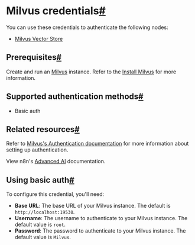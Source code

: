 [](https://github.com/n8n-io/n8n-docs/edit/main/docs/integrations/builtin/credentials/milvus.md "Edit this page")

# Milvus credentials[#](#milvus-credentials "Permanent link")

You can use these credentials to authenticate the following nodes:

*   [Milvus Vector Store](../../cluster-nodes/root-nodes/n8n-nodes-langchain.vectorstoremilvus/)

## Prerequisites[#](#prerequisites "Permanent link")

Create and run an [Milvus](https://milvus.io/) instance. Refer to the [Install Milvus](https://milvus.io/docs/install-overview.md) for more information.

## Supported authentication methods[#](#supported-authentication-methods "Permanent link")

*   Basic auth

## Related resources[#](#related-resources "Permanent link")

Refer to [Milvus's Authentication documentation](https://milvus.io/docs/authenticate.md?tab=docker#Authenticate-User-Access) for more information about setting up authentication.

View n8n's [Advanced AI](../../../../advanced-ai/) documentation.

## Using basic auth[#](#using-basic-auth "Permanent link")

To configure this credential, you'll need:

*   **Base URL**: The base URL of your Milvus instance. The default is `http://localhost:19530`.
*   **Username**: The username to authenticate to your Milvus instance. The default value is `root`.
*   **Password**: The password to authenticate to your Milvus instance. The default value is `Milvus`.